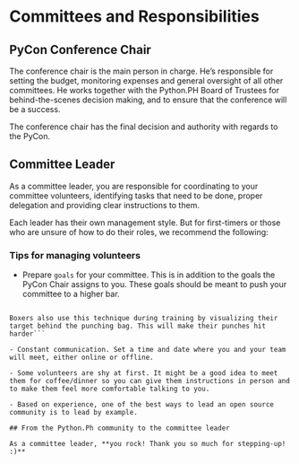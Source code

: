 # Committees and Responsibilities
## PyCon Conference Chair

The conference chair is the main person in charge. He’s responsible for setting the budget, monitoring expenses and general oversight of all other committees. He works together with the Python.PH Board of Trustees for behind-the-scenes decision making, and to ensure that the conference will be a success.

The conference chair has the final decision and authority with regards to the PyCon.


## Committee Leader

As a committee leader, you are responsible for coordinating to your committee volunteers, identifying tasks that need to be done, proper delegation and providing clear instructions to them.

Each leader has their own management style. But for first-timers or those who are unsure of how to do their roles, we recommend the following:

### Tips for managing volunteers
- Prepare `goals` for your committee. This is in addition to the goals the PyCon Chair assigns to you. These goals should be meant to push your committee to a higher bar.

```This is a psychological trick where you set a target that is beyond the minimum. This will give you greater focus without compromising the minimum requirement.

Boxers also use this technique during training by visualizing their target behind the punching bag. This will make their punches hit harder```

- Constant communication. Set a time and date where you and your team will meet, either online or offline.

- Some volunteers are shy at first. It might be a good idea to meet them for coffee/dinner so you can give them instructions in person and to make them feel more comfortable talking to you.

- Based on experience, one of the best ways to lead an open source community is to lead by example.

## From the Python.Ph community to the committee leader

As a committee leader, **you rock! Thank you so much for stepping-up! :)**
